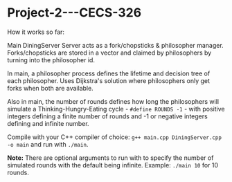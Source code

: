 # Project-2---CECS-326


How it works so far:

Main DiningServer Server acts as a fork/chopsticks & philosopher manager.
Forks/chopsticks are stored in a vector and claimed by philosophers by turning into the philosopher id.

In main, a philosopher process defines the lifetime and decision tree of each philosopher. Uses Dijkstra's solution where philosophers only get forks when both are available.

Also in main, the number of rounds defines how long the philosophers will simulate a Thinking-Hungry-Eating cycle - `#define ROUNDS -1` - with positive integers defining a finite number of rounds and -1 or negative integers defining and infinite number.

Compile with your C++ compiler of choice: `g++ main.cpp DiningServer.cpp -o main` and run with `./main`.

**Note:** There are optional arguments to run with to specify the number of simulated rounds with the default being infinite. Example: `./main 10` for 10 rounds.